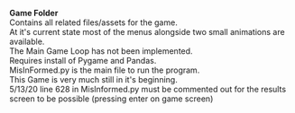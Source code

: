 **Game Folder**
<br />Contains all related files/assets for the game.
<br />At it's current state most of the menus alongside two small animations are available.
<br />The Main Game Loop has not been implemented.
<br />Requires install of Pygame and Pandas.
<br />MisInFormed.py is the main file to run the program.
<br />This Game is very much still in it's beginning.
<br /> 5/13/20 line 628 in MisInformed.py must be commented out for the results screen to be possible (pressing enter on game screen)
